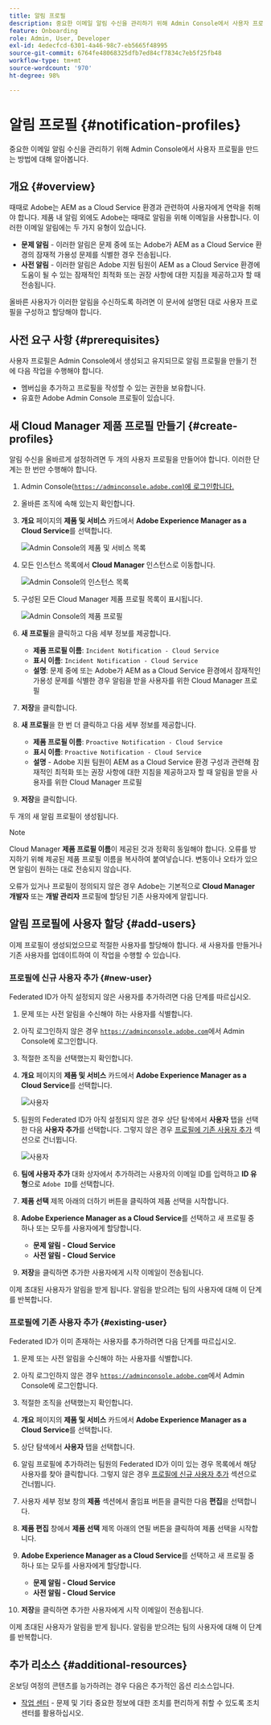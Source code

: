 ```yaml
---
title: 알림 프로필
description: 중요한 이메일 알림 수신을 관리하기 위해 Admin Console에서 사용자 프로필을 만드는 방법에 대해 알아봅니다.
feature: Onboarding
role: Admin, User, Developer
exl-id: 4edecfcd-6301-4a46-98c7-eb5665f48995
source-git-commit: 6764fe48068325dfb7ed84cf7834c7eb5f25fb48
workflow-type: tm+mt
source-wordcount: '970'
ht-degree: 98%

---
```



# 알림 프로필 {#notification-profiles}

중요한 이메일 알림 수신을 관리하기 위해 Admin Console에서 사용자 프로필을 만드는 방법에 대해 알아봅니다.

## 개요 {#overview}

때때로 Adobe는 AEM as a Cloud Service 환경과 관련하여 사용자에게 연락을 취해야 합니다. 제품 내 알림 외에도 Adobe는 때때로 알림을 위해 이메일을 사용합니다. 이러한 이메일 알림에는 두 가지 유형이 있습니다.

* **문제 알림** - 이러한 알림은 문제 중에 또는 Adobe가 AEM as a Cloud Service 환경의 잠재적 가용성 문제를 식별한 경우 전송됩니다.
* **사전 알림** - 이러한 알림은 Adobe 지원 팀원이 AEM as a Cloud Service 환경에 도움이 될 수 있는 잠재적인 최적화 또는 권장 사항에 대한 지침을 제공하고자 할 때 전송됩니다.

올바른 사용자가 이러한 알림을 수신하도록 하려면 이 문서에 설명된 대로 사용자 프로필을 구성하고 할당해야 합니다.

## 사전 요구 사항 {#prerequisites}

사용자 프로필은 Admin Console에서 생성되고 유지되므로 알림 프로필을 만들기 전에 다음 작업을 수행해야 합니다.

* 멤버십을 추가하고 프로필을 작성할 수 있는 권한을 보유합니다.
* 유효한 Adobe Admin Console 프로필이 있습니다.

## 새 Cloud Manager 제품 프로필 만들기 {#create-profiles}

알림 수신을 올바르게 설정하려면 두 개의 사용자 프로필을 만들어야 합니다. 이러한 단계는 한 번만 수행해야 합니다.

1. Admin Console([`https://adminconsole.adobe.com`)에 로그인합니다.](https://adminconsole.adobe.com)

1. 올바른 조직에 속해 있는지 확인합니다.

1. **개요** 페이지의 **제품 및 서비스** 카드에서 **Adobe Experience Manager as a Cloud Service**&#x200B;를 선택합니다.

   ![Admin Console의 제품 및 서비스 목록](assets/products_services.png)

1. 모든 인스턴스 목록에서 **Cloud Manager** 인스턴스로 이동합니다.

   ![Admin Console의 인스턴스 목록](assets/cloud_manager_instance.png)

1. 구성된 모든 Cloud Manager 제품 프로필 목록이 표시됩니다.

   ![Admin Console의 제품 프로필](assets/cloud_manager_profiles.png)

1. **새 프로필**&#x200B;을 클릭하고 다음 세부 정보를 제공합니다.

   * **제품 프로필 이름**: `Incident Notification - Cloud Service`
   * **표시 이름**: `Incident Notification - Cloud Service`
   * **설명**: 문제 중에 또는 Adobe가 AEM as a Cloud Service 환경에서 잠재적인 가용성 문제를 식별한 경우 알림을 받을 사용자를 위한 Cloud Manager 프로필

1. **저장**&#x200B;을 클릭합니다.

1. **새 프로필**&#x200B;을 한 번 더 클릭하고 다음 세부 정보를 제공합니다.

   * **제품 프로필 이름**: `Proactive Notification - Cloud Service`
   * **표시 이름**: `Proactive Notification - Cloud Service`
   * **설명** - Adobe 지원 팀원이 AEM as a Cloud Service 환경 구성과 관련해 잠재적인 최적화 또는 권장 사항에 대한 지침을 제공하고자 할 때 알림을 받을 사용자를 위한 Cloud Manager 프로필

1. **저장**&#x200B;을 클릭합니다.

두 개의 새 알림 프로필이 생성됩니다.

>[!NOTE]
>
>Cloud Manager **제품 프로필 이름**&#x200B;이 제공된 것과 정확히 동일해야 합니다. 오류를 방지하기 위해 제공된 제품 프로필 이름을 복사하여 붙여넣습니다. 변동이나 오타가 있으면 알림이 원하는 대로 전송되지 않습니다.
>
>오류가 있거나 프로필이 정의되지 않은 경우 Adobe는 기본적으로 **Cloud Manager 개발자** 또는 **개발 관리자** 프로필에 할당된 기존 사용자에게 알립니다.

## 알림 프로필에 사용자 할당 {#add-users}

이제 프로필이 생성되었으므로 적절한 사용자를 할당해야 합니다. 새 사용자를 만들거나 기존 사용자를 업데이트하여 이 작업을 수행할 수 있습니다.

### 프로필에 신규 사용자 추가 {#new-user}

Federated ID가 아직 설정되지 않은 사용자를 추가하려면 다음 단계를 따르십시오.

1. 문제 또는 사전 알림을 수신해야 하는 사용자를 식별합니다.

1. 아직 로그인하지 않은 경우 [`https://adminconsole.adobe.com`](https://adminconsole.adobe.com)에서 Admin Console에 로그인합니다.

1. 적절한 조직을 선택했는지 확인합니다.

1. **개요** 페이지의 **제품 및 서비스** 카드에서 **Adobe Experience Manager as a Cloud Service**&#x200B;를 선택합니다.

   ![사용자](assets/product_services.png)

1. 팀원의 Federated ID가 아직 설정되지 않은 경우 상단 탐색에서 **사용자** 탭을 선택한 다음 **사용자 추가**&#x200B;를 선택합니다. 그렇지 않은 경우 [프로필에 기존 사용자 추가](#existing-users) 섹션으로 건너뜁니다.

   ![사용자](assets/cloud_manager_add_user.png)

1. **팀에 사용자 추가** 대화 상자에서 추가하려는 사용자의 이메일 ID를 입력하고 **ID 유형**&#x200B;으로 `Adobe ID`를 선택합니다.

1. **제품 선택** 제목 아래의 더하기 버튼을 클릭하여 제품 선택을 시작합니다.

1. **Adobe Experience Manager as a Cloud Service**&#x200B;를 선택하고 새 프로필 중 하나 또는 모두를 사용자에게 할당합니다.

   * **문제 알림 - Cloud Service**
   * **사전 알림 - Cloud Service**

1. **저장**&#x200B;을 클릭하면 추가한 사용자에게 시작 이메일이 전송됩니다.

이제 초대된 사용자가 알림을 받게 됩니다. 알림을 받으려는 팀의 사용자에 대해 이 단계를 반복합니다.

### 프로필에 기존 사용자 추가 {#existing-user}

Federated ID가 이미 존재하는 사용자를 추가하려면 다음 단계를 따르십시오.

1. 문제 또는 사전 알림을 수신해야 하는 사용자를 식별합니다.

1. 아직 로그인하지 않은 경우 [`https://adminconsole.adobe.com`](https://adminconsole.adobe.com)에서 Admin Console에 로그인합니다.

1. 적절한 조직을 선택했는지 확인합니다.

1. **개요** 페이지의 **제품 및 서비스** 카드에서 **Adobe Experience Manager as a Cloud Service**&#x200B;를 선택합니다.

1. 상단 탐색에서 **사용자** 탭을 선택합니다.

1. 알림 프로필에 추가하려는 팀원의 Federated ID가 이미 있는 경우 목록에서 해당 사용자를 찾아 클릭합니다. 그렇지 않은 경우 [프로필에 신규 사용자 추가](#add-user) 섹션으로 건너뜁니다.

1. 사용자 세부 정보 창의 **제품** 섹션에서 줄임표 버튼을 클릭한 다음 **편집**&#x200B;을 선택합니다.

1. **제품 편집** 창에서 **제품 선택** 제목 아래의 연필 버튼을 클릭하여 제품 선택을 시작합니다.

1. **Adobe Experience Manager as a Cloud Service**&#x200B;를 선택하고 새 프로필 중 하나 또는 모두를 사용자에게 할당합니다.

   * **문제 알림 - Cloud Service**
   * **사전 알림 - Cloud Service**

1. **저장**&#x200B;을 클릭하면 추가한 사용자에게 시작 이메일이 전송됩니다.

이제 초대된 사용자가 알림을 받게 됩니다. 알림을 받으려는 팀의 사용자에 대해 이 단계를 반복합니다.

## 추가 리소스 {#additional-resources}

온보딩 여정의 콘텐츠를 능가하려는 경우 다음은 추가적인 옵션 리소스입니다.

* [작업 센터](/help/operations/actions-center.md) - 문제 및 기타 중요한 정보에 대한 조치를 편리하게 취할 수 있도록 조치 센터를 활용하십시오.
